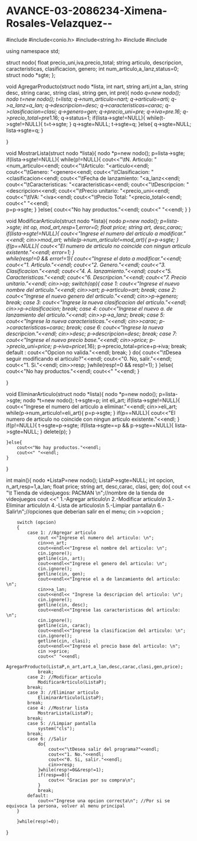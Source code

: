 # AVANCE-03-2086234-Ximena-Rosales-Velazquez--


#include<iostream>
#include<conio.h>
#include<string.h>
#include<string>
#include<fstream>

using namespace std;

struct nodo{
    float precio_uni,iva,precio_total;
    string articulo, descripcion, caracteristicas, clasificacion, genero;
    int num_articulo,a_lanz,status=0;
    struct nodo *sgte;
};

void AgregarProducto(struct nodo *lista, int nart, string arti,int a_lan, string desc, string carac, string clasi, string gen, int pre){
     nodo *q=new nodo();
	 nodo *t=new nodo();
    t=lista;
    q->num_articulo=nart;
    q->articulo=arti;
    q->a_lanz=a_lan;
    q->descripcion=desc;
    q->caracteristicas=carac;
    q->clasificacion=clasi;
    q->genero=gen;
    q->precio_uni=pre;
    q->iva=pre*.16;
    q->precio_total=pre*1.16;
    q->status=1;
    if(lista->sgte!=NULL){
        while(t->sgte!=NULL){
            t=t->sgte;
        }
        q->sgte=NULL;
        t->sgte=q;
    }else{
        q->sgte=NULL;
        lista->sgte=q;
    }
    
}

void MostrarLista(struct nodo *lista){
	nodo *p=new nodo();
	p=lista->sgte;
	if(lista->sgte!=NULL){
		while(p!=NULL){
			cout<<"\tN. Articulo: "<<p->num_articulo<<endl;
			cout<<"\tArticulo: "<<p->articulo<<endl;
			cout<<"\tGenero: "<<p->genero<<endl;
			cout<<"\tClasificacion: "<<p->clasificacion<<endl;
			cout<<"\tFecha de lanzamiento: "<<p->a_lanz<<endl;
			cout<<"\tCaracteristicas: "<<p->caracteristicas<<endl;
			cout<<"\tDescripcion: "<<p->descripcion<<endl;
			cout<<"\tPrecio unitario: "<<p->precio_uni<<endl;
			cout<<"\tIVA: "<<p->iva<<endl;
			cout<<"\tPrecio Total: "<<p->precio_total<<endl;
			cout<<" "<<endl;	
        	p=p->sgte;
		}
	}else{
		cout<<"No hay productos."<<endl;
		cout<<" "<<endl;
	}
}

void ModificarArticulo(struct nodo *lista){
	nodo *p=new nodo();
	p=lista->sgte;
	int op, mod_art,resp=1,error=0;
	float price;
	string art, desc,carac;
	if(lista->sgte!=NULL){
		cout<<"Ingrese el numero del articulo a modificar."<<endl;
		cin>>mod_art;
   		while(p->num_articulo!=mod_art){
   			p=p->sgte;
		}
		if(p==NULL){
			cout<<"El numero de articulo no coincide con ningun articulo existente."<<endl;
			error=1;
		}		
		while(resp!=0 && error!=1){
			cout<<"Ingrese el dato a modificar."<<endl;
			cout<<"1. Articulo."<<endl;
			cout<<"2. Genero."<<endl;
			cout<<"3. Clasificacion."<<endl;
			cout<<"4. A. lanzamiento."<<endl;
			cout<<"5. Caracteristicas."<<endl;
			cout<<"6. Descripcion."<<endl;
			cout<<"7. Precio unitario."<<endl;
    		cin>>op;
    		switch(op){
    			case 1:
    				cout<<"Ingrese el nuevo nombre del articulo."<<endl;
    				cin>>art;
    				p->articulo=art;
    				break;
    			case 2:
    				cout<<"Ingrese el nuevo genero del articulo."<<endl;
    				cin>>p->genero;
    				break;
    			case 3:
    				cout<<"Ingrese la nueva clasificacion del articulo."<<endl;
    				cin>>p->clasificacion;
    				break;
    			case 4:
    				cout<<"Ingrese el nuevo a. de lanzamiento del articulo."<<endl;
    				cin>>p->a_lanz;
    				break;
    			case 5:
    				cout<<"Ingrese la nueva caracteristicas."<<endl;
    				cin>>carac;
    				p->caracteristicas=carac;
    				break;
    			case 6:
    				cout<<"Ingrese la nueva descripcion."<<endl;
    				cin>>desc;
    				p->descripcion=desc;
    				break;
    			case 7:
    				cout<<"Ingrese el nuevo precio base."<<endl;
    				cin>>price;
    				p->precio_uni=price;
    				p->iva=price*(.16);
    				p->precio_total=price+p->iva;
    				break;
    			default :
    				cout<<"Opcion no valida."<<endl;
    				break;
				}
				do{
					cout<<"\tDesea seguir modificando el articulo?"<<endl;
					cout<<"0. No, salir."<<endl;
					cout<<"1. Si."<<endl;
					cin>>resp;
				}while(resp!=0 && resp!=1);
			}
	}else{
		cout<<"No hay productos."<<endl;
		cout<<" "<<endl;
	}
    
}

void EliminarArticulo(struct nodo *lista){
	nodo *p=new nodo();
	p=lista->sgte;
	nodo *t=new nodo();
	t->sgte=p;
	int eli_art;
    if(lista->sgte!=NULL){
    	cout<<"Ingrese el numero del articulo a eliminar."<<endl;
    	cin>>eli_art;
    	while(p->num_articulo!=eli_art){
    		p=p->sgte;
		}
		if(p==NULL){
			cout<<"El numero de articulo no coincide con ningun articulo existente."<<endl;
		}
		if(p!=NULL){
			t->sgte=p->sgte;
			if(lista->sgte==p && p->sgte==NULL){
				lista->sgte=NULL;
			}
			delete(p);
		}
		
		
	}else{
		cout<<"No hay productos."<<endl;
		cout<<" "<<endl;
	}
}

int main(){
	nodo *ListaP=new nodo();
    ListaP->sgte=NULL;
   int opcion, n_art,resp=1,a_lan;
   float price;
   string art, desc,carac, clasi, gen;
	do{
		cout << "\t Tienda de videojuegos: PACMAN \n";//nombre de la tienda de videojuegos
		cout <<" 1.-Agregar articulo\n 2.-Modificar articulo\n 3.-Eliminar articulo\n 4.-Lista de articulos\n 5.-Limpiar pantalla\n 6.-Salir\n";//opciones que deberian salir en el menu;
		cin >>opcion ;
		
		switch (opcion)	
		{
		    case 1: //Agregar articulo
			    cout <<"Ingrese el numero del articulo: \n";
			    cin>>n_art;
			    cout<<endl<<"Ingrese el nombre del articulo: \n";
			    cin.ignore();
			    getline(cin, art);
			    cout<<endl<<"Ingrese el genero del articulo: \n";
			    cin.ignore();
			    getline(cin, gen);
			    cout<<endl<<"Ingrese el a de lanzamiento del articulo: \n";
			    cin>>a_lan;
			    cout<<endl<< "Ingrese la descripcion del articulo: \n";
			    cin.ignore();
			    getline(cin, desc);
			    cout<<endl<<"Ingrese las caracteristicas del articulo: \n";
			    cin.ignore();
			    getline(cin, carac);
			    cout<<endl<<"Ingrese la clasificacion del articulo: \n";
			    cin.ignore();
			    getline(cin, clasi);
			    cout<<endl<<"Ingrese el precio base del articulo: \n";
			    cin >>price;
			    cout<<" "<<endl;
			    AgregarProducto(ListaP,n_art,art,a_lan,desc,carac,clasi,gen,price);
			    break;
		    case 2: //Modificar articulo
		    	ModificarArticulo(ListaP); 
		    break;
		    case 3: //Eliminar articulo
		        EliminarArticulo(ListaP);
		    break;
		    case 4: //Mostrar lista
		    	MostrarLista(ListaP);
		    break;
		    case 5: //Limpiar pantalla
		        system("cls");
		    break;
		    case 6: //Salir
			    do{
					cout<<"\tDesea salir del programa?"<<endl;
					cout<<"1. No."<<endl;
					cout<<"0. Si, salir."<<endl;
					cin>>resp;
				}while(resp!=0&&resp!=1);
			    if(resp==0){
					cout<< "Gracias por su compra\n";
				}	
			    break;	
		    default:
		    	cout<<"Ingrese una opcion correcta\n"; //Por si se equivoca la persona, volver al menu principal
		}
		
		}while(resp!=0);
		    
}
